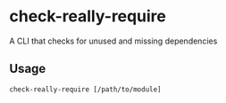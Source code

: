 # check-really-require

A CLI that checks for unused and missing dependencies

## Usage

`check-really-require [/path/to/module]`
